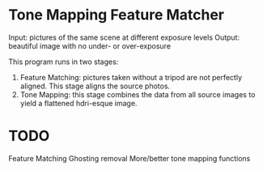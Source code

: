 # Tone Mapping Feature Matcher
Input: pictures of the same scene at different exposure levels
Output: beautiful image with no under- or over-exposure

This program runs in two stages:

1. Feature Matching: pictures taken without a tripod are not perfectly aligned. This stage aligns the source photos.
2. Tone Mapping: this stage combines the data from all source images to yield a flattened hdri-esque image.

# TODO
Feature Matching
Ghosting removal
More/better tone mapping functions
